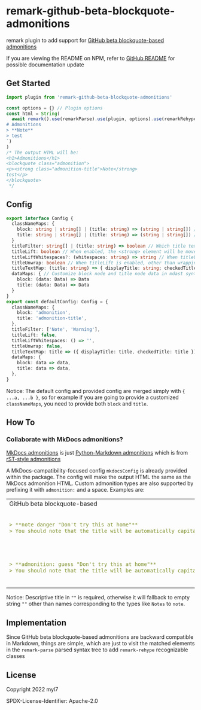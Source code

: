 # remark-github-beta-blockquote-admonitions

remark plugin to add support for [GitHub beta blockquote-based admonitions](https://github.com/github/feedback/discussions/16925)

If you are viewing the README on NPM, refer to [GitHub README](https://github.com/myl7/remark-github-beta-blockquote-admonitions#readme) for possible documentation update

## Get Started

```js
import plugin from 'remark-github-beta-blockquote-admonitions'

const options = {} // Plugin options
const html = String(
  await remark().use(remarkParse).use(plugin, options).use(remarkRehype).use(rehypeStringify).process(`\
# Admonitions
> **Note**
> test
`)
)
/* The output HTML will be:
<h1>Admonitions</h1>
<blockquote class="admonition">
<p><strong class="admonition-title">Note</strong>
test</p>
</blockquote>
 */
```

## Config

```ts
export interface Config {
  classNameMaps: {
    block: string | string[] | (title: string) => (string | string[]) // Classes the <blockquote> block should be added with
    title: string | string[] | (title: string) => (string | string[]) // Classes the <strong> title should be added with
  }
  titleFilter: string[] | (title: string) => boolean // Which title texts in <strong> should make the block considered as admonitions
  titleLift: boolean // When enabled, the <strong> element will be moved from <p> children to <blockquote> children with <p> wrapped, like the structure of MkDocs admonitions, otherwise no extra actions
  titleLiftWhitespaces?: (whitespaces: string) => string // When titleLift is enabled, after <strong> is moved, the function defines what the whitespaces following the <strong> will be converted to. By default, remove these whitespaces. You may rarely need to set the option unless want to strictly control the syntax tree.
  titleUnwrap: boolean // When titleLift is enabled, other than wrapping <strong> with <p>, use the title text to build a <p> with classes and put it into <blockquote> children to serve as admonition title, which makes the structure be like MkDocs admonitions more
  titleTextMap: (title: string) => { displayTitle: string; checkedTitle: string } // The function allows you to differ displayed title text in the output with the one checked in the plugin such as whether the block is an admonition and the classes the plugin is going to add. The differing is done before all checks. This may help you to embed custom title text with particular admonition type like "**Note/My Title**". By default, both two variables use the same original value.
  dataMaps: { // Customize block node and title node data in mdast syntax tree. For example, if you want the block to be <div> other than <blockquote>, with [the help of remark-rehype](https://github.com/syntax-tree/mdast-util-to-hast#fields-on-nodes), you can set { hName: 'div' } for block to implement it. By default, no extra actions.
    block: (data: Data) => Data
    title: (data: Data) => Data
  }
}
export const defaultConfig: Config = {
  classNameMaps: {
    block: 'admonition',
    title: 'admonition-title',
  },
  titleFilter: ['Note', 'Warning'],
  titleLift: false,
  titleLiftWhitespaces: () => '',
  titleUnwrap: false,
  titleTextMap: title => ({ displayTitle: title, checkedTitle: title }),
  dataMaps: {
    block: data => data,
    title: data => data,
  },
}
```

Notice: The default config and provided config are merged simply with `{ ...a, ...b }`, so for example if you are going to provide a customized `classNameMaps`, you need to provide both `block` and `title`.

## How To

### Collaborate with MkDocs admonitions?

[MkDocs admonitions](https://www.markdownguide.org/tools/mkdocs/#using-admonitions) is just [Python-Markdown admonitions](https://python-markdown.github.io/extensions/admonition/) which is from [rST-style admonitions](https://docutils.sourceforge.io/docs/ref/rst/directives.html#specific-admonitions)

A MkDocs-campatibility-focused config `mkdocsConfig` is already provided within the package.
The config will make the output HTML the same as the MkDocs admonition HTML.
Custom admonition types are also supported by prefixing it with `admonition:` and a space.
Examples are:

<table>
  <tr>
    <td>GitHub beta blockquote-based</td>
    <td>MkDocs</td>
    <td>HTML</td>
  </tr>
  <tr>
    <td>

```md
> **note danger "Don't try this at home"**
> You should note that the title will be automatically capitalized.
```

</td><td>

```md
!!! note danger "Don't try this at home"
    You should note that the title will be automatically capitalized.
```

</td><td>

```html
<div class="admonition note danger">
  <p class="admonition-title">Don't try this at home</p>
  <p>You should note that the title will be automatically capitalized.</p>
</div>
```

</td>
</tr>
<tr>
    <td>

```md
> **admonition: guess "Don't try this at home"**
> You should note that the title will be automatically capitalized.
```

</td><td>

```md
!!! guess "Don't try this at home"
    You should note that the title will be automatically capitalized.
```

</td><td>

```html
<div class="admonition guess">
  <p class="admonition-title">Don't try this at home</p>
  <p>You should note that the title will be automatically capitalized.</p>
</div>
```

</td>
</tr>
</table>

Notice: Descriptive title in `""` is required, otherwise it will fallback to empty string `""` other than names corresponding to the types like `Notes` to `note`.

## Implementation

Since GitHub beta blockquote-based admonitions are backward compatible in Markdown, things are simple, which are just to visit the matched elements in the `remark-parse` parsed syntax tree to add `remark-rehype` recognizable classes

## License

Copyright 2022 myl7

SPDX-License-Identifier: Apache-2.0
